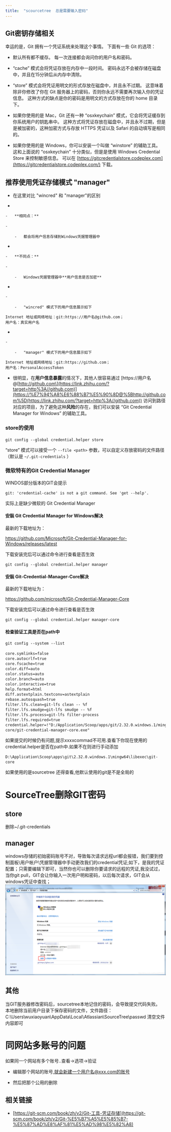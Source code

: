 ```yaml
---
title:  "scourcetree  总是需要输入密码"
---
```


## Git密钥存储相关

幸运的是，Git 拥有一个凭证系统来处理这个事情。 下面有一些 Git 的选项：

- 默认所有都不缓存。 每一次连接都会询问你的用户名和密码。

- “cache” 模式会将凭证存放在内存中一段时间。 密码永远不会被存储在磁盘中，并且在15分钟后从内存中清除。

- “store” 模式会将凭证用明文的形式存放在磁盘中，并且永不过期。 这意味着除非你修改了你在 Git 服务器上的密码，否则你永远不需要再次输入你的凭证信息。 这种方式的缺点是你的密码是用明文的方式存放在你的 home 目录下。

- 如果你使用的是 Mac，Git 还有一种 “osxkeychain” 模式，它会将凭证缓存到你系统用户的钥匙串中。 这种方式将凭证存放在磁盘中，并且永不过期，但是是被加密的，这种加密方式与存放 HTTPS 凭证以及 Safari 的自动填写是相同的。

- 如果你使用的是 Windows，你可以安装一个叫做 “winstore” 的辅助工具。 这和上面说的 “osxkeychain” 十分类似，但是是使用 Windows Credential Store 来控制敏感信息。 可以在 [https://gitcredentialstore.codeplex.com](https://gitcredentialstore.codeplex.com/) 下载。

## 推荐使用凭证存储模式 "manager"

- 在这里对比 "wincred" 和 "manager"的区别

- 

```
-   **相同点：**

-

    -   都会将用户信息存储到Windows凭据管理器中
```

- 

```
-   **不同点：**

-

    -   Windows凭据管理器中**用户信息是否加密**
```

- 

```
-

    -   "wincred" 模式下的用户信息展示如下
```

```text
Internet 地址或网络地址：git:https://用户名@github.com； 
用户名：真实用户名 
```

- 

```
-

    -   "manager" 模式下的用户信息展示如下
```

```text
Internet 地址或网络地址：git:https://github.com； 
用户名：PersonalAccessToken
```

- 很明显，在**用户信息暴露**的情况下，其他人很容易通过 [https://用户名@\[http://github.com\](https://link.zhihu.com/?target=http%3A//github.com)](https://%E7%94%A8%E6%88%B7%E5%90%8D@%5Bhttp://github.com%5D(https://link.zhihu.com/?target=http%3A//github.com)) 访问到路径对应的项目，为了避免这种**风险**的存在，我们可以安装 “Git Credential Manager for Windows” 的辅助工具。

### store的使用

`git config --global credential.helper store `

“store” 模式可以接受一个 `--file <path>` 参数，可以自定义存放密码的文件路径（默认是 `~/.git-credentials` ）

### 微软特有的Git Credential Manager

WINDOS部分版本的GIT会提示

```
git: 'credential-cache' is not a git command. See 'get --help'.
```

实际上是缺少微软的 Git Credential Manager

#### 安裝 Git Credential Manager for Windows解决

最新的下载地址为：

<https://github.com/Microsoft/Git-Credential-Manager-for-Windows/releases/latest>

下载安装完后可以通过命令进行查看是否生效

```
git config --global credential.helper manager
```

#### 安裝 Git-Credential-Manager-Core解决

最新的下载地址为：

<https://github.com/microsoft/Git-Credential-Manager-Core>

下载安装完后可以通过命令进行查看是否生效

```
git config --global credential.helper manager-core
```

#### 检查验证工具是否在path中

```
git config --system --list

core.symlinks=false
core.autocrlf=true
core.fscache=true
color.diff=auto
color.status=auto
color.branch=auto
color.interactive=true
help.format=html
diff.astextplain.textconv=astextplain
rebase.autosquash=true
filter.lfs.clean=git-lfs clean -- %f
filter.lfs.smudge=git-lfs smudge -- %f
filter.lfs.process=git-lfs filter-process
filter.lfs.required=true
credential.helper=!"D:/Application/Scoop/apps/git/2.32.0.windows.1/mingw64/libexec/git-core/git-credential-manager-core.exe"
```

如果提交的时候仍有问题,提示xxxxcommad不可用.查看下你现在使用的credential.helper是否在path中.如果不在则进行手动添加

```
D:\Application\Scoop\apps\git\2.32.0.windows.1\mingw64\libexec\git-core
```

如果使用的是sourcetree 还得查看,他默认使用的git是不是全局的

# SourceTree删除GIT密码

## store

删除\~/.git-credentials

## manager

windows存储的初始密码账号不对，导致每次请求远程url都会报错，我们要到控制面板\\用户帐户\\凭据管理器中手动更改我们的credential凭证;如下，是我的凭证配置；只需要编辑下即可，当然你也可以删除你要请求的远程的凭证,我没试过，当你git pull，GIT会让你输入一次用户明和密码，以后每次请求，GIT会从windows凭证中查找；![在这里插入图片描述](../../public/images/2019-08-07-sourcetree-git-password/20190404111514753.png)

## 其他

当GIT服务器修改密码后，sourcetree本地记住的密码，会导致提交代码失败。
本地删除当前用户目录下保存密码的文件，文件路径：
C:\\Users\\wuxiaoyuan\\AppData\\Local\\Atlassian\\SourceTree\\passwd
清空文件内容即可

# 同网站多账号的问题

如果同一个网站有多个账号..查看->选项->验证

- 编辑那个网站的账号,就会新建一个用户名@xxx.com的账号

- 然后把那个公用的删除

## 相关链接

- [https://git-scm.com/book/zh/v2/Git-工具-凭证存储](https://git-scm.com/book/zh/v2/Git-%E5%B7%A5%E5%85%B7-%E5%87%AD%E8%AF%81%E5%AD%98%E5%82%A8)
